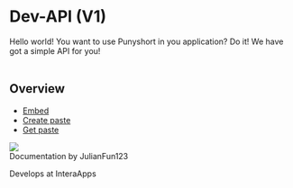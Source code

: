 # Dev-API (V1)
Hello world! You want to use Punyshort in you application? Do it! We have got a simple API for you!
<br><br>
## Overview

- [Embed](/docs/v1/embed)
- [Create paste](/docs/v1/create_paste)
- [Get paste](/docs/v1/getpaste)




<div class="article_creator">
    <img src="https://accounts.interaapps.de/userpbs/JulianFun123.png" />
    <div>
        <a>Documentation by JulianFun123</a>
        <p>Develops at InteraApps</p>
    </div>
</div>